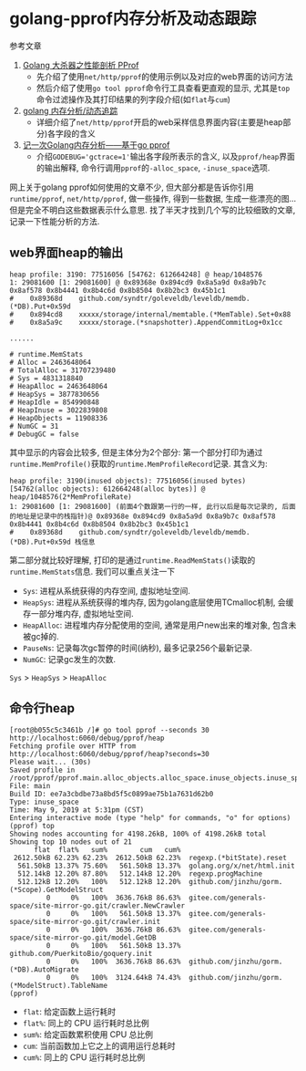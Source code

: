 # golang-pprof内存分析及动态跟踪

参考文章

1. [Golang 大杀器之性能剖析 PProf](https://github.com/EDDYCJY/blog/blob/master/golang/2018-09-15-Golang%20%E5%A4%A7%E6%9D%80%E5%99%A8%E4%B9%8B%E6%80%A7%E8%83%BD%E5%89%96%E6%9E%90%20PProf.md)
    - 先介绍了使用`net/http/pprof`的使用示例以及对应的web界面的访问方法
    - 然后介绍了使用`go tool pprof`命令行工具查看更直观的显示, 尤其是`top`命令过滤操作及其打印结果的列字段介绍(如`flat`与`cum`)
2. [golang 内存分析/动态追踪](https://lrita.github.io/2017/05/26/golang-memory-pprof/)
    - 详细介绍了`net/http/pprof`开启的web采样信息界面内容(主要是heap部分)各字段的含义
3. [记一次Golang内存分析——基于go pprof](https://yq.aliyun.com/articles/573743)
    - 介绍`GODEBUG='gctrace=1'`输出各字段所表示的含义, 以及`pprof/heap`界面的输出解释, 命令行调用`pprof`的`-alloc_space`, `-inuse_space`选项.

网上关于golang pprof如何使用的文章不少, 但大部分都是告诉你引用`runtime/pprof`, `net/http/pprof`, 做一些操作, 得到一些数据, 生成一些漂亮的图...但是完全不明白这些数据表示什么意思. 找了半天才找到几个写的比较细致的文章, 记录一下性能分析的方法.

## web界面heap的输出

```
heap profile: 3190: 77516056 [54762: 612664248] @ heap/1048576
1: 29081600 [1: 29081600] @ 0x89368e 0x894cd9 0x8a5a9d 0x8a9b7c 0x8af578 0x8b4441 0x8b4c6d 0x8b8504 0x8b2bc3 0x45b1c1
#    0x89368d    github.com/syndtr/goleveldb/leveldb/memdb.(*DB).Put+0x59d
#    0x894cd8    xxxxx/storage/internal/memtable.(*MemTable).Set+0x88
#    0x8a5a9c    xxxxx/storage.(*snapshotter).AppendCommitLog+0x1cc

......

# runtime.MemStats
# Alloc = 2463648064
# TotalAlloc = 31707239480
# Sys = 4831318840
# HeapAlloc = 2463648064
# HeapSys = 3877830656
# HeapIdle = 854990848
# HeapInuse = 3022839808
# HeapObjects = 11908336
# NumGC = 31
# DebugGC = false
```

其中显示的内容会比较多, 但是主体分为2个部分: 第一个部分打印为通过`runtime.MemProfile()`获取的`runtime.MemProfileRecord`记录. 其含义为: 

```
heap profile: 3190(inused objects): 77516056(inused bytes) [54762(alloc objects): 612664248(alloc bytes)] @ heap/1048576(2*MemProfileRate)
1: 29081600 [1: 29081600] (前面4个数跟第一行的一样, 此行以后是每次记录的, 后面的地址是记录中的栈指针)@ 0x89368e 0x894cd9 0x8a5a9d 0x8a9b7c 0x8af578 0x8b4441 0x8b4c6d 0x8b8504 0x8b2bc3 0x45b1c1
#    0x89368d    github.com/syndtr/goleveldb/leveldb/memdb.(*DB).Put+0x59d 栈信息
```

第二部分就比较好理解, 打印的是通过`runtime.ReadMemStats()`读取的`runtime.MemStats`信息. 我们可以重点关注一下

- `Sys`: 进程从系统获得的内存空间, 虚拟地址空间.
- `HeapSys`: 进程从系统获得的堆内存, 因为golang底层使用TCmalloc机制, 会缓存一部分堆内存, 虚拟地址空间.
- `HeapAlloc`: 进程堆内存分配使用的空间, 通常是用户new出来的堆对象, 包含未被gc掉的.
- `PauseNs`: 记录每次gc暂停的时间(纳秒), 最多记录256个最新记录.
- `NumGC`: 记录gc发生的次数.

`Sys` > `HeapSys` > `HeapAlloc`

## 命令行heap

```
[root@b055c5c3461b /]# go tool pprof --seconds 30 http://localhost:6060/debug/pprof/heap
Fetching profile over HTTP from http://localhost:6060/debug/pprof/heap?seconds=30
Please wait... (30s)
Saved profile in /root/pprof/pprof.main.alloc_objects.alloc_space.inuse_objects.inuse_space.003.pb.gz
File: main
Build ID: ee7a3cbdbe73a8bd5f5c0899ae75b1a7631d62b0
Type: inuse_space
Time: May 9, 2019 at 5:31pm (CST)
Entering interactive mode (type "help" for commands, "o" for options)
(pprof) top
Showing nodes accounting for 4198.26kB, 100% of 4198.26kB total
Showing top 10 nodes out of 21
      flat  flat%   sum%        cum   cum%
 2612.50kB 62.23% 62.23%  2612.50kB 62.23%  regexp.(*bitState).reset
  561.50kB 13.37% 75.60%   561.50kB 13.37%  golang.org/x/net/html.init
  512.14kB 12.20% 87.80%   512.14kB 12.20%  regexp.progMachine
  512.12kB 12.20%   100%   512.12kB 12.20%  github.com/jinzhu/gorm.(*Scope).GetModelStruct
         0     0%   100%  3636.76kB 86.63%  gitee.com/generals-space/site-mirror-go.git/crawler.NewCrawler
         0     0%   100%   561.50kB 13.37%  gitee.com/generals-space/site-mirror-go.git/crawler.init
         0     0%   100%  3636.76kB 86.63%  gitee.com/generals-space/site-mirror-go.git/model.GetDB
         0     0%   100%   561.50kB 13.37%  github.com/PuerkitoBio/goquery.init
         0     0%   100%  3636.76kB 86.63%  github.com/jinzhu/gorm.(*DB).AutoMigrate
         0     0%   100%  3124.64kB 74.43%  github.com/jinzhu/gorm.(*ModelStruct).TableName
(pprof)
```

- `flat`: 给定函数上运行耗时
- `flat%`: 同上的 CPU 运行耗时总比例
- `sum%`: 给定函数累积使用 CPU 总比例
- `cum`: 当前函数加上它之上的调用运行总耗时
- `cum%`: 同上的 CPU 运行耗时总比例
